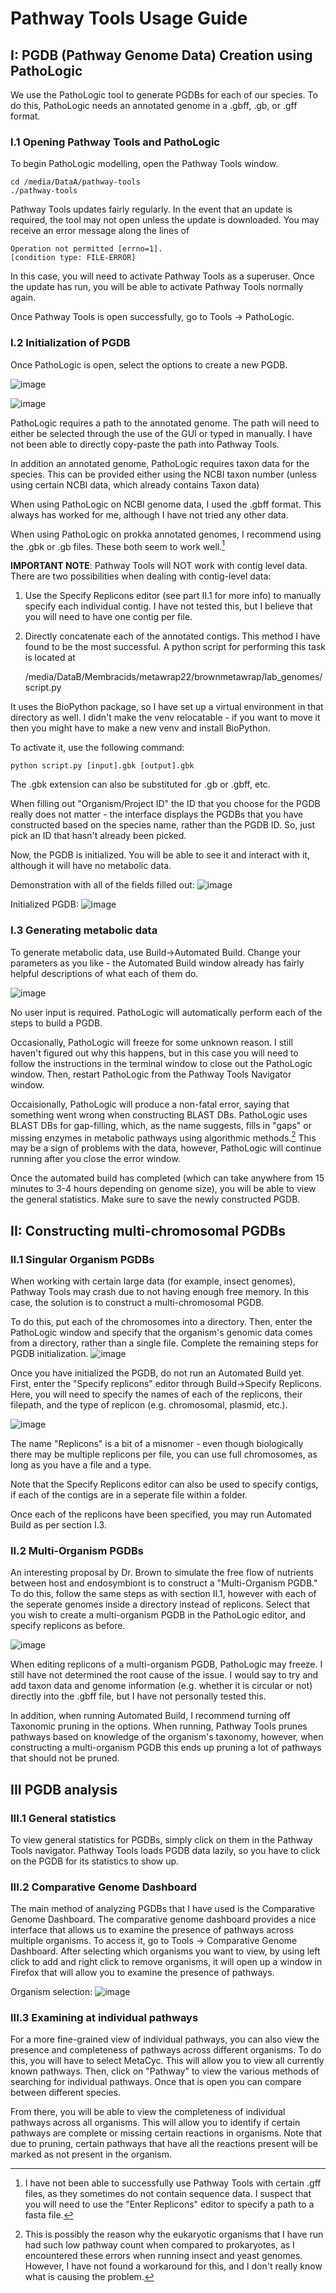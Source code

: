 # Pathway Tools Usage Guide
## I: PGDB (Pathway Genome Data) Creation using PathoLogic
We use the PathoLogic tool to generate PGDBs for each of our species. To do this, PathoLogic needs an annotated genome in a .gbff, .gb, or .gff format. 

### I.1 Opening Pathway Tools and PathoLogic
To begin PathoLogic modelling, open the Pathway Tools window. 

    cd /media/DataA/pathway-tools
    ./pathway-tools
Pathway Tools updates fairly regularly. In the event that an update is required, the tool may not open unless the update is downloaded. You may receive an error message along the lines of 

    Operation not permitted [errno=1].
    [condition type: FILE-ERROR]
 In this case, you will need to activate Pathway Tools as a superuser. Once the update has run, you will be able to activate Pathway Tools normally again.

Once Pathway Tools is open successfully, go to Tools -> PathoLogic.

### I.2 Initialization of PGDB

Once PathoLogic is open, select the options to create a new PGDB.

![image](https://github.com/AAce3/Pathway-Tools-Usage-Guide/assets/107497659/f8bcaf42-74d4-4165-bb7a-820050d13630)

![image](https://github.com/AAce3/Pathway-Tools-Usage-Guide/assets/107497659/4edb3874-bd40-4523-9751-d4ec85f60f78)

PathoLogic requires a path to the annotated genome. The path will need to either be selected through the use of the GUI or typed in manually. I have not been able to directly copy-paste the path into Pathway Tools.

In addition an annotated genome, PathoLogic requires taxon data for the species. This can be provided either using the NCBI taxon number (unless using certain NCBI data, which already contains Taxon data)

When using PathoLogic on NCBI genome data, I used the .gbff format. This always has worked for me, although I have not tried any other data.

When using PathoLogic on prokka annotated genomes, I recommend using the .gbk or .gb files. These both seem to work well.[^1]

**IMPORTANT NOTE**: Pathway Tools will NOT work with contig level data. There are two possibilities when dealing with contig-level data:
1. Use the Specify Replicons editor (see part II.1 for more info) to manually specify each individual contig. I have not tested this, but I believe that you will need to have one contig per file.
2. Directly concatenate each of the annotated contigs. This method I have found to be the most successful. A python script for performing this task is located at

    /media/DataB/Membracids/metawrap22/brownmetawrap/lab_genomes/script.py

It uses the BioPython package, so I have set up a virtual environment in that directory as well. I didn't make the venv relocatable - if you want to move it then you might have to make a new venv and install BioPython.

To activate it, use the following command:

    python script.py [input].gbk [output].gbk

The .gbk extension can also be substituted for .gb or .gbff, etc.

When filling out "Organism/Project ID" the ID that you choose for the PGDB really does not matter - the interface displays the PGDBs that you have constructed based on the species name, rather than the PGDB ID. So, just pick an ID that hasn't already been picked.

Now, the PGDB is initialized. You will be able to see it and interact with it, although it will have no metabolic data.

Demonstration with all of the fields filled out:
![image](https://github.com/AAce3/Pathway-Tools-Usage-Guide/assets/107497659/d7881b6e-54b2-4438-943f-2c520965ce02)

Initialized PGDB:
![image](https://github.com/AAce3/Pathway-Tools-Usage-Guide/assets/107497659/857e336a-a571-4221-ba30-30f334577130)


### I.3 Generating metabolic data

To generate metabolic data, use Build->Automated Build. Change your parameters as you like - the Automated Build window already has fairly helpful descriptions of what each of them do.

![image](https://github.com/AAce3/Pathway-Tools-Usage-Guide/assets/107497659/353347b8-aa8c-4e0f-9ffe-12243abaa123)

No user input is required. PathoLogic will automatically perform each of the steps to build a PGDB.

Occasionally, PathoLogic will freeze for some unknown reason. I still haven't figured out why this happens, but in this case you will need to follow the instructions in the terminal window to close out the PathoLogic window. Then, restart PathoLogic from the Pathway Tools Navigator window.

Occaisionally, PathoLogic will produce a non-fatal error, saying that something went wrong when constructing BLAST DBs. PathoLogic uses BLAST DBs for gap-filling, which, as the name suggests, fills in "gaps" or missing enzymes in metabolic pathways using algorithmic methods.[^2] This may be a sign of problems with the data, however, PathoLogic will continue running after you close the error window.

Once the automated build has completed (which can take anywhere from 15 minutes to 3-4 hours depending on genome size), you will be able to view the general statistics. Make sure to save the newly constructed PGDB.

## II: Constructing multi-chromosomal PGDBs

### II.1 Singular Organism PGDBs 
When working with certain large data (for example, insect genomes), Pathway Tools may crash due to not having enough free memory. In this case, the solution is to construct a multi-chromosomal PGDB.

To do this, put each of the chromosomes into a directory. Then, enter the PathoLogic window and specify that the organism's genomic data comes from a directory, rather than a single file. Complete the remaining steps for PGDB initialization. 
![image](https://github.com/AAce3/Pathway-Tools-Usage-Guide/assets/107497659/3ebbb654-2b40-406b-bf3a-fb9b7d3e71ee)


Once you have initialized the PGDB, do not run an Automated Build yet. First, enter the "Specify replicons" editor through Build->Specify Replicons. Here, you will need to specify the names of each of the replicons, their filepath, and the type of replicon (e.g. chromosomal, plasmid, etc.). 

![image](https://github.com/AAce3/Pathway-Tools-Usage-Guide/assets/107497659/700ec7c0-1a47-4166-b54b-536be2582045)

The name "Replicons" is a bit of a misnomer - even though biologically there may be multiple replicons per file, you can use full chromosomes, as long as you have a file and a type. 

Note that the Specify Replicons editor can also be used to specify contigs, if each of the contigs are in a seperate file within a folder.

Once each of the replicons have been specified, you may run Automated Build as per section I.3.

### II.2 Multi-Organism PGDBs
An interesting proposal by Dr. Brown to simulate the free flow of nutrients between host and endosymbiont is to construct a "Multi-Organism PGDB." To do this, follow the same steps as with section II.1, however with each of the seperate genomes inside a directory instead of replicons. Select that you wish to create a multi-organism PGDB in the PathoLogic editor, and specify replicons as before. 

![image](https://github.com/AAce3/Pathway-Tools-Usage-Guide/assets/107497659/31160eaf-ff36-4258-b046-b2cddd7c0578)


When editing replicons of a multi-organism PGDB, PathoLogic may freeze. I still have not determined the root cause of the issue. I would say to try and add taxon data and genome information (e.g. whether it is circular or not) directly into the .gbff file, but I have not personally tested this.

In addition, when running Automated Build, I recommend turning off Taxonomic pruning in the options. When running, Pathway Tools prunes pathways based on knowledge of the organism's taxonomy, however, when constructing a multi-organism PGDB this ends up pruning a lot of pathways that should not be pruned.

## III PGDB analysis

### III.1 General statistics
To view general statistics for PGDBs, simply click on them in the Pathway Tools navigator. Pathway Tools loads PGDB data lazily, so you have to click on the PGDB for its statistics to show up.

### III.2 Comparative Genome Dashboard
The main method of analyzing PGDBs that I have used is the Comparative Genome Dashboard. The comparative genome dashboard provides a nice interface that allows us to examine the presence of pathways across multiple organisms. To access it, go to Tools -> Comparative Genome Dashboard. After selecting which organisms you want to view, by using left click to add and right click to remove organisms, it will open up a window in Firefox that will allow you to examine the presence of pathways.

Organism selection:
![image](https://github.com/AAce3/Pathway-Tools-Usage-Guide/assets/107497659/db83a571-c8bb-4341-8c51-2eca5119eae4)


### III.3 Examining at individual pathways
For a more fine-grained view of individual pathways, you can also view the presence and completeness of pathways across different organisms. To do this, you will have to select MetaCyc. This will allow you to view all currently known pathways. Then, click on "Pathway" to view the various methods of searching for individual pathways. Once that is open you can compare between different species.

From there, you will be able to view the completeness of individual pathways across all organisms. This will allow you to identify if certain pathways are complete or missing certain reactions in organisms. Note that due to pruning, certain pathways that have all the reactions present will be marked as not present in the organism.

[^1]: I have not been able to successfully use Pathway Tools with certain .gff files, as they sometimes do not contain sequence data. I suspect that you will need to use the "Enter Replicons" editor to specify a path to a fasta file.

[^2]: This is possibly the reason why the eukaryotic organisms that I have run had such low pathway count when compared to prokaryotes, as I encountered these errors when running insect and yeast genomes. However, I have not found a workaround for this, and I don't really know what is causing the problem.

